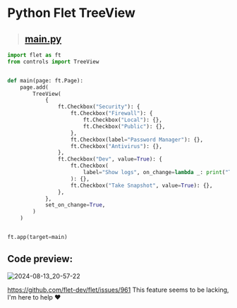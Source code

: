 # Python Flet TreeView

> ## [main.py](/main.py)
```python
import flet as ft
from controls import TreeView


def main(page: ft.Page):
    page.add(
        TreeView(
            {
                ft.Checkbox("Security"): {
                    ft.Checkbox("Firewall"): {
                        ft.Checkbox("Local"): {},
                        ft.Checkbox("Public"): {},
                    },
                    ft.Checkbox(label="Password Manager"): {},
                    ft.Checkbox("Antivirus"): {},
                },
                ft.Checkbox("Dev", value=True): {
                    ft.Checkbox(
                        label="Show logs", on_change=lambda _: print("This is a test!")
                    ): {},
                    ft.Checkbox("Take Snapshot", value=True): {},
                },
            },
            set_on_change=True,
        )
    )


ft.app(target=main)
```

## Code preview:
![2024-08-13_20-57-22](https://github.com/user-attachments/assets/00f866d1-d4b3-493f-903c-7d5b78543c6b)

https://github.com/flet-dev/flet/issues/961
This feature seems to be lacking, I'm here to help ❤️
